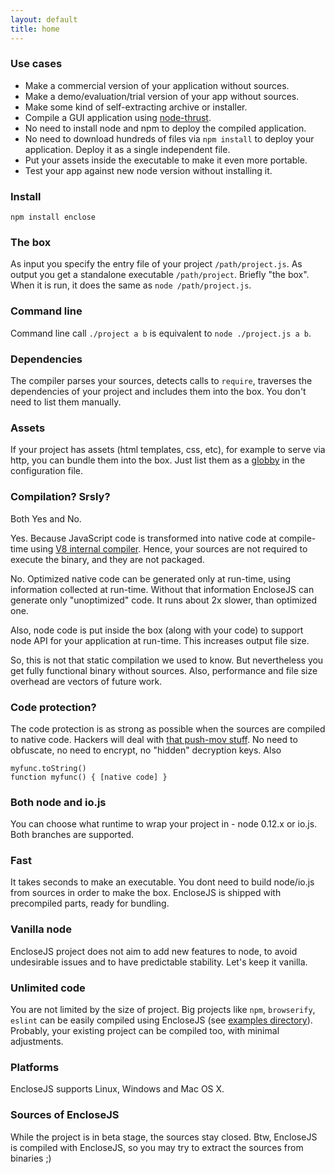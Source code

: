 ```yaml
---
layout: default
title: home
---
```


### Use cases

* Make a commercial version of your application without sources.
* Make a demo/evaluation/trial version of your app without sources.
* Make some kind of self-extracting archive or installer.
* Compile a GUI application using [node-thrust](https://github.com/breach/node-thrust).
* No need to install node and npm to deploy the compiled application.
* No need to download hundreds of files via `npm install` to deploy
your application. Deploy it as a single independent file.
* Put your assets inside the executable to make it even more portable.
* Test your app against new node version without installing it.

### Install

```
npm install enclose
```

### The box

As input you specify the entry file of your project `/path/project.js`.
As output you get a standalone executable `/path/project`. Briefly
"the box". When it is run, it does the same as `node /path/project.js`.

### Command line

Command line call `./project a b` is equivalent to `node ./project.js a b`.

### Dependencies

The compiler parses your sources, detects calls to `require`, traverses
the dependencies of your project and includes them into the box. You
don't need to list them manually.

### Assets

If your project has assets (html templates, css, etc), for example to
serve via http, you can bundle them into the box. Just list them as a
[globby](https://github.com/sindresorhus/globby) in the configuration
file.

### Compilation? Srsly?

Both Yes and No.

Yes. Because JavaScript code is transformed into native code at
compile-time using
[V8 internal compiler](https://github.com/v8/v8-git-mirror/blob/master/src/compiler.cc).
Hence, your sources are not required to execute the binary, and they
are not packaged.

No. Optimized native code can be generated only at run-time, using
information collected at run-time. Without that information EncloseJS
can generate only "unoptimized" code. It runs about 2x slower, than
optimized one.

Also, node code is put inside the box (along with your code) to support
node API for your application at run-time. This increases output file
size.

So, this is not that static compilation we used to know. But nevertheless
you get fully functional binary without sources. Also, performance and
file size overhead are vectors of future work.

### Code protection?

The code protection is as strong as possible when the sources are
compiled to native code. Hackers will deal with
[that push-mov stuff](https://github.com/v8/v8-git-mirror/blob/master/src/x87/full-codegen-x87.cc#L1110).
No need to obfuscate, no need to encrypt, no "hidden" decryption keys.
Also

```
myfunc.toString()
function myfunc() { [native code] }
```

### Both node and io.js

You can choose what runtime to wrap your project in - node 0.12.x or
io.js. Both branches are supported.

### Fast

It takes seconds to make an executable. You dont need to build
node/io.js from sources in order to make the box. EncloseJS is
shipped with precompiled parts, ready for bundling.

### Vanilla node

EncloseJS project does not aim to add new features to node, to avoid
undesirable issues and to have predictable stability. Let's keep it
vanilla.

### Unlimited code

You are not limited by the size of project. Big projects like `npm`,
`browserify`, `eslint` can be easily compiled using EncloseJS (see
[examples directory](https://github.com/igorklopov/enclose/tree/master/examples/42-npm)).
Probably, your existing project can be compiled too, with minimal
adjustments.

### Platforms

EncloseJS supports Linux, Windows and Mac OS X.

### Sources of EncloseJS

While the project is in beta stage, the sources stay closed. Btw,
EncloseJS is compiled with EncloseJS, so you may try to extract
the sources from binaries ;)
